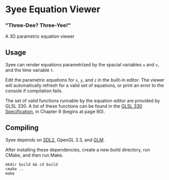 # 3yee Equation Viewer
### "Three-Dee? Three-Yee!"

A 3D parametric equation viewer

## Usage

3yee can render equations parametrized by the spacial variables `u` and `v`, and the time variable `t`.

Edit the parametric equations for `x`, `y`, and `z` in the built-in editor. The viewer will automatically refresh for a valid set of equations, or print an error to the console if compilation fails.

The set of valid functions runnable by the equation editor are provided by GLSL 330. A list of these functions can be found in the [GLSL 330 Specification](https://www.khronos.org/registry/OpenGL/specs/gl/GLSLangSpec.3.30.pdf), in Chapter 8 (begins at page 80).

## Compiling

3yee depends on [SDL2](https://www.libsdl.org/download-2.0.php), OpenGL 3.3, and [GLM](https://glm.g-truc.net/0.9.9/index.html).

After installing these dependencies, create a new build directory, run CMake, and then run Make.

```
mkdir build && cd build
cmake ..
make
```